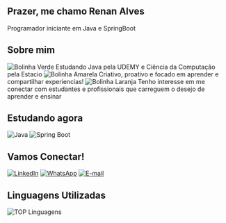 ## Prazer, me chamo Renan Alves
 Programador iniciante em Java e SpringBoot

## Sobre mim
![Bolinha Verde](https://path-to-your-image/green-circle.png) Estudando Java pela UDEMY e Ciência da Computação pela Estacio
![Bolinha Amarela](https://path-to-your-image/yellow-circle.png) Criativo, proativo e focado em aprender e compartilhar experiencias!
![Bolinha Laranja](https://path-to-your-image/orange-circle.png) Tenho interesse em me conectar com estudantes e profissionais que carreguem o desejo de aprender e ensinar

## Estudando agora
![Java](https://img.shields.io/badge/Java-ED8B00?style=for-the-badge&logo=java&logoColor=white)
![Spring Boot](https://img.shields.io/badge/Spring_Boot-6DB33F?style=for-the-badge&logo=spring-boot&logoColor=white)

## Vamos Conectar!

[![LinkedIn](https://img.shields.io/badge/LinkedIn-0077B5?style=for-the-badge&logo=linkedin&logoColor=white)](https://www.linkedin.com/in/renan-alves-1a0358230/)
[![WhatsApp](https://img.shields.io/badge/WhatsApp-25D366?style=for-the-badge&logo=whatsapp&logoColor=white)](https://wa.me/5561985989372)
[![E-mail](https://img.shields.io/badge/Gmail-D14836?style=for-the-badge&logo=gmail&logoColor=white)](renanalves000@gmail.com)

## Linguagens Utilizadas
![TOP Linguagens](https://github-readme-stats.vercel.app/api/top-langs/?username=BommerDev&layout=compact&theme=dracula)
